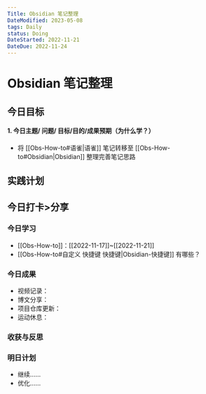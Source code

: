 ```yaml
---
Title: Obsidian 笔记整理
DateModified: 2023-05-08
tags: Daily
status: Doing
DateStarted: 2022-11-21
DateDue: 2022-11-24
---
```


# Obsidian 笔记整理

## 今日目标

#### 1. 今日主题/ 问题/ 目标/目的/成果预期（为什么学？）

- 将 [[Obs-How-to#语雀|语雀]] 笔记转移至 [[Obs-How-to#Obsidian|Obsidian]] 整理完善笔记思路

## 实践计划

## 今日打卡>分享

### 今日学习

- [[Obs-How-to]]：[[2022-11-17]]~[[2022-11-21]]
- [[Obs-How-to#自定义 快捷键 快捷键|Obsidian-快捷键]] 有哪些？

### 今日成果

- 视频记录：
- 博文分享：
- 项目仓库更新：
- 运动休息：

### 收获与反思

### 明日计划

- 继续……
- 优化……
